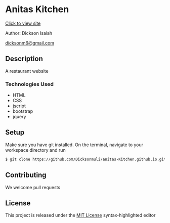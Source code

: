 # Anitas Kitchen

[Click to view site](https://github.com/Dicksonmuli/anitas-Kitchen.github.io.git)

Author: Dickson Isaiah

 [dicksonm6@gmail.com](www.gmail.com)

## Description
A restaurant website


### Technologies Used
* HTML
* CSS
* jscript
* bootstrap
* jquery


## Setup

Make sure you have git installed. On the terminal, navigate to your workspace directory and run

```bash
$ git clone https://github.com/Dicksonmuli/anitas-Kitchen.github.io.git
```
## Contributing

We welcome pull requests

## License

This project is released under the [MIT License](./LICENSE.md) syntax-highlighted editor
